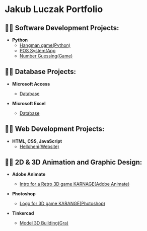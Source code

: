 <h1>Jakub Luczak Portfolio </h1>


<h2>👨‍💻 Software Development Projects:</h2>

- <b>Python</b>
  - [Hangman game(Python)](https://github.com/JakubLuczak05/Gra-w-Wisielca)
  - [POS System(App](https://github.com/JakubLuczak05/Punkt-Sprzeda-y/blob/main/README.md)
  - [Number Guessing(Game)](https://github.com/JakubLuczak05/Zgadywanie-liczb)

<h2>👨‍💻 Database Projects:</h2>

- <b>Microsoft Access</b>
  - [Database](https://github.com/JakubLuczak05/BazaDanychAccess)
 
- <b>Microsoft Excel</b>
  - [Database]()

<h2>👨‍💻 Web Development Projects:</h2> 

- <b>HTML, CSS, JavaScript</b>
  - [Helloheni(Website)](https://github.com/JakubLuczak05/Helloheni-Strona)
   
<h2>👨‍💻 2D & 3D Animation and Graphic Design:</h2>

- <b>Adobe Animate</b>
  - [Intro for a Retro 3D game KARNAGE(Adobe Animate)]()

- <b>Photoshop</b>
  - [Logo for 3D game KARANGE(Photoshop)](https://github.com/JakubLuczak05/Logo-dla-Gry-)
 
- <b>Tinkercad</b>
  - [Model 3D Building(Gra)](https://github.com/JakubLuczak05/Model3D-Budynku)
  




<!--
**joshmadakor1/joshmadakor1** is a ✨ _special_ ✨ repository because its `README.md` (this file) appears on your GitHub profile.

Here are some ideas to get you started:

- 🔭 I’m currently working on ...
- 🌱 I’m currently learning ...
- 👯 I’m looking to collaborate on ...
- 🤔 I’m looking for help with ...
- 💬 Ask me about ...
- 📫 How to reach me: ...
- 😄 Pronouns: ...
- ⚡ Fun fact: ...
-->
